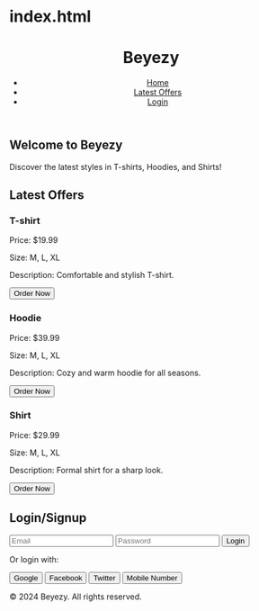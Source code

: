 # index.html<!DOCTYPE html>
<html lang="en">
<head>
    <meta charset="UTF-8">
    <meta name="viewport" content="width=device-width, initial-scale=1.0">
    <title>Beyezy - Explore Latest Apparel</title>
    <link rel="stylesheet" href="styles.css">
</head>
<body>

<header>
    <div class="logo">
        <h1>Beyezy</h1>
    </div>
    <nav>
        <ul>
            <li><a href="#home">Home</a></li>
            <li><a href="#offers">Latest Offers</a></li>
            <li><a href="#login">Login</a></li>
        </ul>
    </nav>
</header>

<section id="home">
    <h2>Welcome to Beyezy</h2>
    <p>Discover the latest styles in T-shirts, Hoodies, and Shirts!</p>
</section>

<section id="offers">
    <h2>Latest Offers</h2>
    <div class="product-list">
        <!-- Product Item 1 -->
        <div class="product">
            <h3>T-shirt</h3>
            <p>Price: $19.99</p>
            <p>Size: M, L, XL</p>
            <p>Description: Comfortable and stylish T-shirt.</p>
            <button onclick="redirectToOrder()">Order Now</button>
        </div>
        <!-- Product Item 2 -->
        <div class="product">
            <h3>Hoodie</h3>
            <p>Price: $39.99</p>
            <p>Size: M, L, XL</p>
            <p>Description: Cozy and warm hoodie for all seasons.</p>
            <button onclick="redirectToOrder()">Order Now</button>
        </div>
        <!-- Product Item 3 -->
        <div class="product">
            <h3>Shirt</h3>
            <p>Price: $29.99</p>
            <p>Size: M, L, XL</p>
            <p>Description: Formal shirt for a sharp look.</p>
            <button onclick="redirectToOrder()">Order Now</button>
        </div>
    </div>
</section>

<section id="login">
    <h2>Login/Signup</h2>
    <form>
        <input type="email" placeholder="Email" required>
        <input type="password" placeholder="Password" required>
        <button type="submit">Login</button>
        <p>Or login with:</p>
        <button onclick="socialLogin('google')">Google</button>
        <button onclick="socialLogin('facebook')">Facebook</button>
        <button onclick="socialLogin('twitter')">Twitter</button>
        <button onclick="socialLogin('mobile')">Mobile Number</button>
    </form>
</section>

<footer>
    <p>&copy; 2024 Beyezy. All rights reserved.</p>
</footer>

<script>
    // Function to handle "Order Now" button redirection
    function redirectToOrder() {
        window.location.href = "https://yoursite.com";  // Replace with your external order URL
    }

    // Function for social login (placeholder for now)
    function socialLogin(platform) {
        alert('Logging in with ' + platform);
    }
</script>

</body>
</html>
